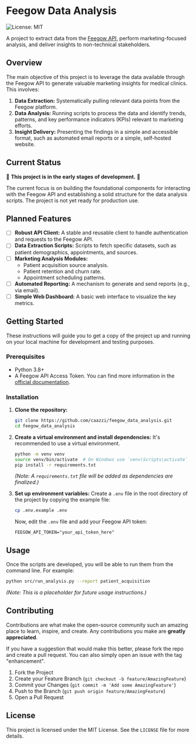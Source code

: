 # Feegow Data Analysis

![License: MIT](https://img.shields.io/badge/License-MIT-yellow.svg)

A project to extract data from the [Feegow API](https://docs.feegow.com/), perform marketing-focused analysis, and deliver insights to non-technical stakeholders.

## Overview

The main objective of this project is to leverage the data available through the Feegow API to generate valuable marketing insights for medical clinics. This involves:

1.  **Data Extraction:** Systematically pulling relevant data points from the Feegow platform.
2.  **Data Analysis:** Running scripts to process the data and identify trends, patterns, and key performance indicators (KPIs) relevant to marketing efforts.
3.  **Insight Delivery:** Presenting the findings in a simple and accessible format, such as automated email reports or a simple, self-hosted website.

## Current Status

🚧 **This project is in the early stages of development.** 🚧

The current focus is on building the foundational components for interacting with the Feegow API and establishing a solid structure for the data analysis scripts. The project is not yet ready for production use.

## Planned Features

- [ ] **Robust API Client:** A stable and reusable client to handle authentication and requests to the Feegow API.
- [ ] **Data Extraction Scripts:** Scripts to fetch specific datasets, such as patient demographics, appointments, and sources.
- [ ] **Marketing Analysis Modules:**
    - Patient acquisition source analysis.
    - Patient retention and churn rate.
    - Appointment scheduling patterns.
- [ ] **Automated Reporting:** A mechanism to generate and send reports (e.g., via email).
- [ ] **Simple Web Dashboard:** A basic web interface to visualize the key metrics.

## Getting Started

These instructions will guide you to get a copy of the project up and running on your local machine for development and testing purposes.

### Prerequisites

- Python 3.8+
- A Feegow API Access Token. You can find more information in the [official documentation](https://docs.feegow.com/#autenticacao).

### Installation

1.  **Clone the repository:**
    ```sh
    git clone https://github.com/caazzi/feegow_data_analysis.git
    cd feegow_data_analysis
    ```

2.  **Create a virtual environment and install dependencies:**
    It's recommended to use a virtual environment.
    ```sh
    python -m venv venv
    source venv/bin/activate  # On Windows use `venv\Scripts\activate`
    pip install -r requirements.txt
    ```
    *(Note: A `requirements.txt` file will be added as dependencies are finalized.)*

3.  **Set up environment variables:**
    Create a `.env` file in the root directory of the project by copying the example file:
    ```sh
    cp .env.example .env
    ```
    Now, edit the `.env` file and add your Feegow API token:
    ```
    FEEGOW_API_TOKEN="your_api_token_here"
    ```

## Usage

Once the scripts are developed, you will be able to run them from the command line. For example:

```sh
python src/run_analysis.py --report patient_acquisition
```
*(Note: This is a placeholder for future usage instructions.)*

## Contributing

Contributions are what make the open-source community such an amazing place to learn, inspire, and create. Any contributions you make are **greatly appreciated**.

If you have a suggestion that would make this better, please fork the repo and create a pull request. You can also simply open an issue with the tag "enhancement".

1.  Fork the Project
2.  Create your Feature Branch (`git checkout -b feature/AmazingFeature`)
3.  Commit your Changes (`git commit -m 'Add some AmazingFeature'`)
4.  Push to the Branch (`git push origin feature/AmazingFeature`)
5.  Open a Pull Request

## License

This project is licensed under the MIT License. See the `LICENSE` file for more details.
